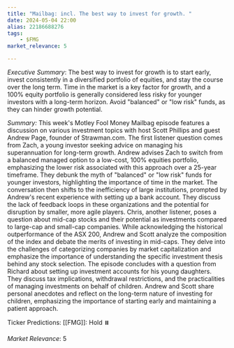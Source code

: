 ```yaml
---
title: "Mailbag: incl. The best way to invest for growth. "
date: 2024-05-04 22:00
alias: 22186688276
tags:
    - $FMG
market_relevance: 5

---
```

*Executive Summary*: The best way to invest for growth is to start early, invest consistently in a diversified portfolio of equities, and stay the course over the long term. Time in the market is a key factor for growth, and a 100% equity portfolio is generally considered less risky for younger investors with a long-term horizon. Avoid "balanced" or "low risk" funds, as they can hinder growth potential.


*Summary:*
This week's Motley Fool Money Mailbag episode features a discussion on various investment topics with host Scott Phillips and guest Andrew Page, founder of Strawman.com. The first listener question comes from Zach, a young investor seeking advice on managing his superannuation for long-term growth. Andrew advises Zach to switch from a balanced managed option to a low-cost, 100% equities portfolio, emphasizing the lower risk associated with this approach over a 25-year timeframe. They debunk the myth of "balanced" or "low risk" funds for younger investors, highlighting the importance of time in the market. The conversation then shifts to the inefficiency of large institutions, prompted by Andrew's recent experience with setting up a bank account. They discuss the lack of feedback loops in these organizations and the potential for disruption by smaller, more agile players.  Chris, another listener, poses a question about mid-cap stocks and their potential as investments compared to large-cap and small-cap companies. While acknowledging the historical outperformance of the ASX 200, Andrew and Scott analyze the composition of the index and debate the merits of investing in mid-caps. They delve into the challenges of categorizing companies by market capitalization and emphasize the importance of understanding the specific investment thesis behind any stock selection. The episode concludes with a question from Richard about setting up investment accounts for his young daughters. They discuss tax implications, withdrawal restrictions, and the practicalities of managing investments on behalf of children. Andrew and Scott share personal anecdotes and reflect on the long-term nature of investing for children, emphasizing the importance of starting early and maintaining a patient approach.

Ticker Predictions:
[[FMG]]: Hold ⏸️


*Market Relevance*: 5
  